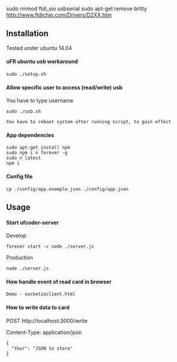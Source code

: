 sudo rmmod ftdi_sio usbserial
sudo apt-get remove brltty
http://www.ftdichip.com/Drivers/D2XX.htm

## Installation
Tested under ubuntu 14.04
#### uFR ubuntu usb workaround
```
sudo ./setup.sh
```
#### Allow specific user to access (read/write) usb
You have to type username
```
sudo ./usb.sh
```
`You have to reboot system after running script, to gain effect`

#### App dependencies
````
sudo apt-get install npm
sudo npm i n forever -g
sudo n latest
npm i
````

#### Config file
```
cp ./config/app.example.json ./config/app.json
```

## Usage
#### Start ufcoder-server
Develop
```
forever start -c node ./server.js
```
Production
```
node ./server.js
```
#### How handle event of read card in browser
```
Demo - socketioclient.html
```
#### How to write data to card
POST http://localhost:3000/write

Content-Type: application/json

```
{
  "Your": "JSON to store"
}
```
